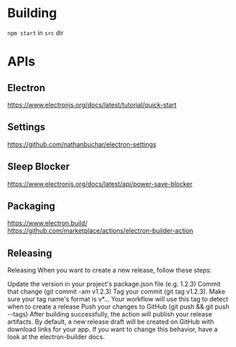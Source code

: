 
# Building

``npm start`` in ``src`` dir


# APIs

## Electron

https://www.electronjs.org/docs/latest/tutorial/quick-start


## Settings

https://github.com/nathanbuchar/electron-settings

## Sleep Blocker

https://www.electronjs.org/docs/latest/api/power-save-blocker

## Packaging

https://www.electron.build/
https://github.com/marketplace/actions/electron-builder-action

## Releasing

Releasing
When you want to create a new release, follow these steps:

Update the version in your project's package.json file (e.g. 1.2.3)
Commit that change (git commit -am v1.2.3)
Tag your commit (git tag v1.2.3). Make sure your tag name's format is v*.*.*. Your workflow will use this tag to detect when to create a release
Push your changes to GitHub (git push && git push --tags)
After building successfully, the action will publish your release artifacts. By default, a new release draft will be created on GitHub with download links for your app. If you want to change this behavior, have a look at the electron-builder docs.